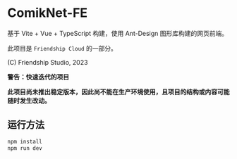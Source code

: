 # ComikNet-FE

基于 Vite + Vue + TypeScript 构建，使用 Ant-Design 图形库构建的网页前端。

此项目是 `Friendship Cloud` 的一部分。

(C) Friendship Studio, 2023

**警告：快速迭代的项目**

**此项目尚未推出稳定版本，因此尚不能在生产环境使用，且项目的结构或内容可能随时发生改动。**

## 运行方法

```bash
npm install
npm run dev
```
